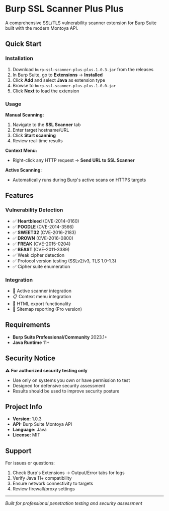 # Burp SSL Scanner Plus Plus

A comprehensive SSL/TLS vulnerability scanner extension for Burp Suite built with the modern Montoya API.

## Quick Start

### Installation

1. Download `burp-ssl-scanner-plus-plus.1.0.3.jar` from the releases
2. In Burp Suite, go to **Extensions** → **Installed**
3. Click **Add** and select **Java** as extension type
4. Browse to `burp-ssl-scanner-plus-plus.1.0.0.jar`
5. Click **Next** to load the extension

### Usage

**Manual Scanning:**
1. Navigate to the **SSL Scanner** tab
2. Enter target hostname/URL
3. Click **Start scanning**
4. Review real-time results

**Context Menu:**
- Right-click any HTTP request → **Send URL to SSL Scanner**

**Active Scanning:**
- Automatically runs during Burp's active scans on HTTPS targets

## Features

### Vulnerability Detection
- ✅ **Heartbleed** (CVE-2014-0160)
- ✅ **POODLE** (CVE-2014-3566) 
- ✅ **SWEET32** (CVE-2016-2183)
- ✅ **DROWN** (CVE-2016-0800)
- ✅ **FREAK** (CVE-2015-0204)
- ✅ **BEAST** (CVE-2011-3389)
- ✅ Weak cipher detection
- ✅ Protocol version testing (SSLv2/v3, TLS 1.0-1.3)
- ✅ Cipher suite enumeration

### Integration
- 🔄 Active scanner integration
- 📋 Context menu integration  
- 💾 HTML export functionality
- 🎯 Sitemap reporting (Pro version)

## Requirements

- **Burp Suite Professional/Community** 2023.1+
- **Java Runtime** 11+

## Security Notice

⚠️ **For authorized security testing only**
- Use only on systems you own or have permission to test
- Designed for defensive security assessment
- Results should be used to improve security posture

## Project Info

- **Version:** 1.0.3
- **API:** Burp Suite Montoya API
- **Language:** Java
- **License:** MIT

## Support

For issues or questions:
1. Check Burp's Extensions → Output/Error tabs for logs
2. Verify Java 11+ compatibility
3. Ensure network connectivity to targets
4. Review firewall/proxy settings

---

*Built for professional penetration testing and security assessment*

